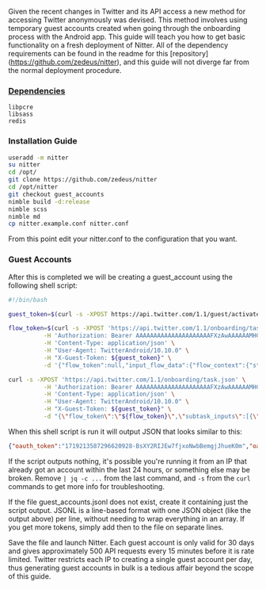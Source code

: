 Given the recent changes in Twitter and its API access a new method for accessing Twitter anonymously was devised. This method involves using temporary guest accounts created when going through the onboarding process with the Android app. This guide will teach you how to get basic functionality on a fresh deployment of Nitter. All of the dependency requirements can be found in the readme for this [repository] (https://github.com/zedeus/nitter), and this guide will not diverge far from the normal deployment procedure.

### [Dependencies](https://github.com/zedeus/nitter#dependencies)

    libpcre
    libsass
    redis


### Installation Guide

```bash
useradd -m nitter
su nitter
cd /opt/
git clone https://github.com/zedeus/nitter
cd /opt/nitter
git checkout guest_accounts
nimble build -d:release
nimble scss
nimble md
cp nitter.example.conf nitter.conf
```

From this point edit your nitter.conf to the configuration that you want.

### Guest Accounts
After this is completed we will be creating a guest_account using the following shell script:

```bash
#!/bin/bash

guest_token=$(curl -s -XPOST https://api.twitter.com/1.1/guest/activate.json -H 'Authorization: Bearer AAAAAAAAAAAAAAAAAAAAAFXzAwAAAAAAMHCxpeSDG1gLNLghVe8d74hl6k4%3DRUMF4xAQLsbeBhTSRrCiQpJtxoGWeyHrDb5te2jpGskWDFW82F' | jq -r '.guest_token')

flow_token=$(curl -s -XPOST 'https://api.twitter.com/1.1/onboarding/task.json?flow_name=welcome' \
          -H 'Authorization: Bearer AAAAAAAAAAAAAAAAAAAAAFXzAwAAAAAAMHCxpeSDG1gLNLghVe8d74hl6k4%3DRUMF4xAQLsbeBhTSRrCiQpJtxoGWeyHrDb5te2jpGskWDFW82F' \
          -H 'Content-Type: application/json' \
          -H "User-Agent: TwitterAndroid/10.10.0" \
          -H "X-Guest-Token: ${guest_token}" \
          -d '{"flow_token":null,"input_flow_data":{"flow_context":{"start_location":{"location":"splash_screen"}}}}' | jq -r .flow_token)

curl -s -XPOST 'https://api.twitter.com/1.1/onboarding/task.json' \
          -H 'Authorization: Bearer AAAAAAAAAAAAAAAAAAAAAFXzAwAAAAAAMHCxpeSDG1gLNLghVe8d74hl6k4%3DRUMF4xAQLsbeBhTSRrCiQpJtxoGWeyHrDb5te2jpGskWDFW82F' \
          -H 'Content-Type: application/json' \
          -H "User-Agent: TwitterAndroid/10.10.0" \
          -H "X-Guest-Token: ${guest_token}" \
          -d "{\"flow_token\":\"${flow_token}\",\"subtask_inputs\":[{\"open_link\":{\"link\":\"next_link\"},\"subtask_id\":\"NextTaskOpenLink\"}]}" | jq -c -r '.subtasks[0]|if(.open_account) then {oauth_token: .open_account.oauth_token, oauth_token_secret: .open_account.oauth_token_secret} else empty end'
```

When this shell script is run it will output JSON that looks similar to this:
```json
{"oauth_token":"1719213587296620928-BsXY2RIJEw7fjxoNwbBemgjJhueK0m","oauth_token_secret":"N0WB0xhL4ng6WTN44aZO82SUJjz7ssI3hHez2CUhTiYqy"}
```

If the script outputs nothing, it's possible you're running it from an IP that already got an account within the last 24 hours, or something else may be broken. Remove `| jq -c ...` from the last command, and `-s` from the `curl` commands to get more info for troubleshooting.

If the file guest_accounts.jsonl does not exist, create it containing just the script output. JSONL is a line-based format with one JSON object (like the output above) per line, without needing to wrap everything in an array. If you get more tokens, simply add then to the file on separate lines.

Save the file and launch Nitter. Each guest account is only valid for 30 days and gives approximately 500 API requests every 15 minutes before it is rate limited. Twitter restricts each IP to creating a single guest account per day, thus generating guest accounts in bulk is a tedious affair beyond the scope of this guide.  